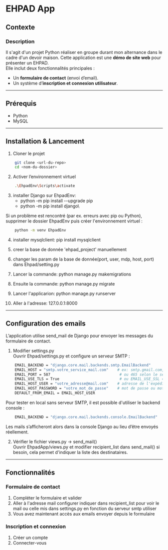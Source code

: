 # EHPAD App

## Contexte

### Description
Il s'agit d'un projet Python réaliser en groupe durant mon alternance dans le cadre d'un devoir maison.
Cette application est une **démo de site web** pour présenter un EHPAD.  
Elle inclut deux fonctionnalités principales :  
- Un **formulaire de contact** (envoi d’email).  
- Un système d’**inscription et connexion utilisateur**.

---

## Prérequis

- Python
- MySQL

---

## Installation & Lancement
1. Cloner le projet
```bash
    git clone <url-du-repo>
    cd <nom-du-dossier>
```

 2. Activer l’environnement virtuel
```bash
    .\EhpadEnv\Scripts\activate
```

3. installer Django sur EhpadEnv: 
    - python -m pip install --upgrade pip
    - python -m pip install django\

Si un problème est rencontré (par ex. erreurs avec pip ou Python), supprimer le dossier EhpadEnv puis créer l'environnement virtuel :
```bash
    python -m venv EhpadEnv
```
4. installer mysqlclient: pip install mysqlclient

5. creer la base de donnée 'ehpad_project' manuellement

6. changer les param de la base de donnée(port, user, mdp, host, port) dans Ehpad/setting.py

7. Lancer la commande: python manage.py makemigrations

8. Ensuite la commande: python manage.py migrate

9. Lancer l'applicarion: python manage.py runserver

10. Aller à l'adresse: 127.0.0.1:8000

---

## Configuration des emails
L’application utilise send_mail de Django pour envoyer les messages du formulaire de contact.

1. Modifier settings.py\
Ouvrir Ehpad/settings.py et configure un serveur SMTP :
```bash
    EMAIL_BACKEND = "django.core.mail.backends.smtp.EmailBackend"
    EMAIL_HOST = "smtp.votre_service_mail.com"    # ex: smtp.gmail.com, smtp.sendinblue.com
    EMAIL_PORT = 587                               # ou 465 selon le service
    EMAIL_USE_TLS = True                           # ou EMAIL_USE_SSL = True
    EMAIL_HOST_USER = "votre_adresse@mail.com"    # adresse de l'expéditeur
    EMAIL_HOST_PASSWORD = "votre_mot_de_passe"    # mot de passe ou mot de passe application
    DEFAULT_FROM_EMAIL = EMAIL_HOST_USER
```
Pour tester en local sans serveur SMTP, il est possible d'utiliser le backend console :
```bash
    EMAIL_BACKEND = "django.core.mail.backends.console.EmailBackend"
```
Les mails s’afficheront alors dans la console Django au lieu d’être envoyés réellement.

2. Vérifier le fichier views.py -> send_mail()\
Ouvrir EhpadApp/views.py et modifier recipient_list dans send_mail() si besoin, cela permet d'indiquer la liste des destinataires.

---

## Fonctionnalités

### Formulaire de contact
1. Compléter le formulaire et valider
2. Aller à l'adresse mail configurer indiquer dans recipient_list pour voir le mail ou celle mis dans settings.py en fonction du serveur smtp utiliser
3. Vous avez maintenant accès aux emails envoyer depuis le formulaire

### Inscription et connexion
1. Créer un compte
2. Connecter-vous
